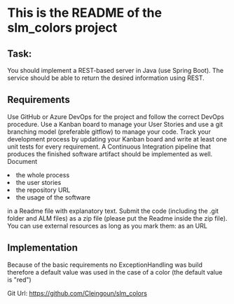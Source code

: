 # This is the README of the slm_colors project

## Task:
You should implement a REST-based server in Java (use Spring Boot). The service should
be able to return the desired information using REST.

## Requirements
Use GitHub or Azure DevOps for the project and follow the correct DevOps procedure. Use a
Kanban board to manage your User Stories and use a git branching model (preferable
gitflow) to manage your code. Track your development process by updating your Kanban
board and write at least one unit tests for every requirement. A Continuous Integration
pipeline that produces the finished software artifact should be implemented as well.
Document
<li>the whole process</li>
<li>the user stories</li>
<li>the repository URL</li>
<li>the usage of the software</li>

in a Readme file with explanatory text. Submit the code (including the .git folder and ALM
files) as a zip file (please put the Readme inside the zip file).
<br>
You can use external resources as long as you mark them: as an URL


## Implementation

Because of the basic requirements no ExceptionHandling was build therefore a default value was used in the case of a color (the default value is "red")

Git Url: https://github.com/Cleingoun/slm_colors
